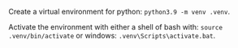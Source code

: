 Create a virtual environment for python: `python3.9 -m venv .venv`.

Activate the environment with either a shell of bash with: `source .venv/bin/activate` or windows: `.venv\Scripts\activate.bat`.

